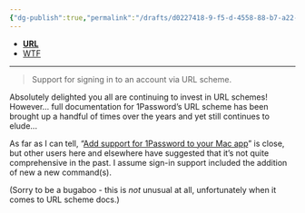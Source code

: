 ```yaml
---
{"dg-publish":true,"permalink":"/drafts/d0227418-9-f5-d-4558-88-b7-a22-c394-b5837/","dgHomeLink":true,"dgPassFrontmatter":false}
---
```


- [**URL**](https://1password.community/discussion/128970/url-scheme-documentation)
- [WTF](https://davidblue.wtf/drafts/D0227418-9F5D-4558-88B7-A22C394B5837.html)
---

> Support for signing in to an account via URL scheme.

Absolutely delighted you all are continuing to invest in URL schemes! However... full documentation for 1Password’s URL scheme has been brought up a handful of times over the years and yet still continues to elude...

As far as I can tell, “[Add support for 1Password to your Mac app](https://support.1password.com/integration-mac/)” is close, but other users here and elsewhere have suggested that it’s not quite comprehensive in the past. I assume sign-in support included the addition of new a new command(s).

(Sorry to be a bugaboo - this is *not* unusual at all, unfortunately when it comes to URL scheme docs.)